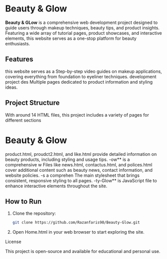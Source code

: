 # Beauty & Glow

**Beauty & GLow** is a comprehensive web development project designed to guide users through makeup techniques, beauty tips, and product insights. Featuring a wide array of tutorial pages, product showcases, and interactive elements, this website serves as a one-stop platform for beauty enthusiasts.

## Features
this website serves as a Step-by-step video guides on makeup applications, covering everything from foundation to eyeliner techniques.
development project des Multiple pages dedicated to product information and styling ideas.


## Project Structure
With around 14 HTML files, this project includes a variety of pages for different sections

# Beauty & Glow

 product.html, proudct2.html, and like.html provide detailed information on beauty products, including styling and usage tips.
-ow** is a comprehensive w Files like news.html, contactus.html, and polices.html cover additional content such as beauty news, contact information, and website policies.
-s a comprehen The main stylesheet that brings consistent, responsive styling to all pages.
-ty-Glow** is  JavaScript file to enhance interactive elements throughout the site.

## How to Run
1. Clone the repository:
   ```bash
   git clone https://github.com/Razanfaris90/Beauty-Glow.git


 3. Open Home.html in your web browser to start exploring the site.

License

This project is open-source and available for educational and personal use.

